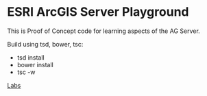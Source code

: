 # ESRI ArcGIS Server Playground

This is Proof of Concept code for learning
aspects of the AG Server.

Build using tsd, bower, tsc:

* tsd install
* bower install
* tsc -w

[Labs](https://rawgit.com/ca0v/ags-lab/v3.17/rawgit.html)
